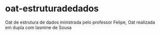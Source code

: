 # oat-estruturadedados
 Oat de estrutura de dados ministrada pelo professor Felipe, Oat realizada em dupla com  Iasmine de Sousa
